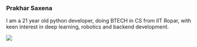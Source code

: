 ### Prakhar Saxena

I am a 21 year old python developer, doing BTECH in CS from IIT Ropar, with keen interest in deep learning, robotics and backend development.

<img src="https://github-readme-stats.vercel.app/api?username=prxkhxr&&show_icons=true&title_color=2E8BC0&icon_color=2E8BC0&text_color=B1D4E0&bg_color=0C2D48">
